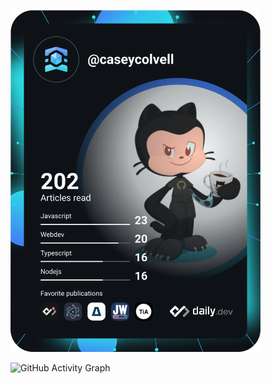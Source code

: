 <a href="https://app.daily.dev/caseycolvell"><img src="https://github.com/caseycolvell/caseycolvell/blob/master/devcard.svg" width="400" alt="Casey Colvell's Dev Card"/></a>

![GitHub Activity Graph](https://activity-graph.herokuapp.com/graph?username=caseycolvelle&theme=dracula&hide_border=true)


